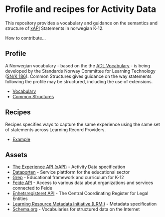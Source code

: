 # Profile and recipes for Activity Data
This repository provides a vocabulary and guidance on the semantics and structure of [xAPI](https://github.com/adlnet/xAPI-Spec) Statements in norwegian K-12. 

How to contribute...

## Profile 
A Norwegian vocabulary - based on the the [ADL Vocabulary](http://xapi.vocab.pub/datasets/adl/) - is being developed by the Standards Norway Committee for Learning Technology ([SN/K 186](http://www.standard.no/fagomrader/ikt/laringsteknologi/)). Common Structures gives guidance on the way statements following the profile may be structured, including the use of extensions.

* [Vocabulary](vocabulary.md)
* [Common Structures](common_structures.md)

## Recipes
Recipes specifies ways to capture the same experience using the same set of statements across Learning Record Providers.

* [Example]()

## Assets

* [The Experience API (xAPI)](https://github.com/adlnet/xAPI-Spec) - Activity Data specification
* [Dataporten](https://docs.dataporten.no/) - Service plattform for the educational sector
* [Grep](https://www.udir.no/om-udir/data/kl06-grep/) - Educational framework and curriculum for K-12
* [Feide API](https://docs.feide.no/api/) - Access to various data about organizations and services connected to Feide
* [Enhetsregisteret API](http://data.brreg.no/oppslag/enhetsregisteret/) - The Central Coordinating Register for Legal Entities
* [Learning Resource Metadata Initiative (LRMI)](http://lrmi.dublincore.net/) - Metadata specification
* [Schema.org](http://schema.org/) - Vocabularies for structured data on the Internet

